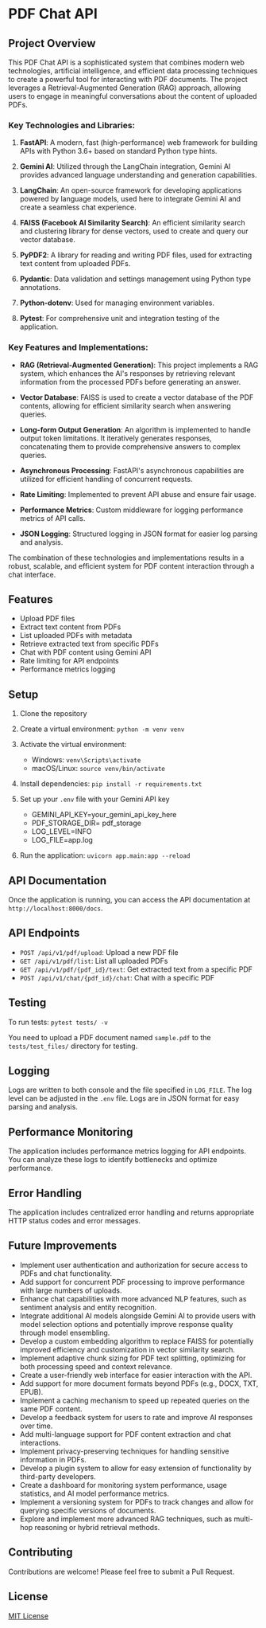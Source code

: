 # PDF Chat API

## Project Overview

This PDF Chat API is a sophisticated system that combines modern web technologies, artificial intelligence, and efficient data processing techniques to create a powerful tool for interacting with PDF documents. The project leverages a Retrieval-Augmented Generation (RAG) approach, allowing users to engage in meaningful conversations about the content of uploaded PDFs.

### Key Technologies and Libraries:

1. **FastAPI**: A modern, fast (high-performance) web framework for building APIs with Python 3.6+ based on standard Python type hints.

2. **Gemini AI**: Utilized through the LangChain integration, Gemini AI provides advanced language understanding and generation capabilities.

3. **LangChain**: An open-source framework for developing applications powered by language models, used here to integrate Gemini AI and create a seamless chat experience.

4. **FAISS (Facebook AI Similarity Search)**: An efficient similarity search and clustering library for dense vectors, used to create and query our vector database.

5. **PyPDF2**: A library for reading and writing PDF files, used for extracting text content from uploaded PDFs.

6. **Pydantic**: Data validation and settings management using Python type annotations.

7. **Python-dotenv**: Used for managing environment variables.

8. **Pytest**: For comprehensive unit and integration testing of the application.

### Key Features and Implementations:

- **RAG (Retrieval-Augmented Generation)**: This project implements a RAG system, which enhances the AI's responses by retrieving relevant information from the processed PDFs before generating an answer.

- **Vector Database**: FAISS is used to create a vector database of the PDF contents, allowing for efficient similarity search when answering queries.

- **Long-form Output Generation**: An algorithm is implemented to handle output token limitations. It iteratively generates responses, concatenating them to provide comprehensive answers to complex queries.

- **Asynchronous Processing**: FastAPI's asynchronous capabilities are utilized for efficient handling of concurrent requests.

- **Rate Limiting**: Implemented to prevent API abuse and ensure fair usage.

- **Performance Metrics**: Custom middleware for logging performance metrics of API calls.

- **JSON Logging**: Structured logging in JSON format for easier log parsing and analysis.

The combination of these technologies and implementations results in a robust, scalable, and efficient system for PDF content interaction through a chat interface.

## Features

- Upload PDF files
- Extract text content from PDFs
- List uploaded PDFs with metadata
- Retrieve extracted text from specific PDFs
- Chat with PDF content using Gemini API
- Rate limiting for API endpoints
- Performance metrics logging

## Setup

1. Clone the repository
2. Create a virtual environment: `python -m venv venv`
3. Activate the virtual environment:
   - Windows: `venv\Scripts\activate`
   - macOS/Linux: `source venv/bin/activate`
4. Install dependencies: `pip install -r requirements.txt`
5. Set up your `.env` file with your Gemini API key
   - GEMINI_API_KEY=your_gemini_api_key_here
   - PDF_STORAGE_DIR= pdf_storage
   - LOG_LEVEL=INFO
   - LOG_FILE=app.log
   
6. Run the application: `uvicorn app.main:app --reload`

## API Documentation

Once the application is running, you can access the API documentation at `http://localhost:8000/docs`.

## API Endpoints

- `POST /api/v1/pdf/upload`: Upload a new PDF file
- `GET /api/v1/pdf/list`: List all uploaded PDFs
- `GET /api/v1/pdf/{pdf_id}/text`: Get extracted text from a specific PDF
- `POST /api/v1/chat/{pdf_id}/chat`: Chat with a specific PDF

## Testing

To run tests: `pytest tests/ -v`

You need to upload a PDF document named `sample.pdf` to the `tests/test_files/` directory for testing.

## Logging

Logs are written to both console and the file specified in `LOG_FILE`. The log level can be adjusted in the `.env` file. Logs are in JSON format for easy parsing and analysis.

## Performance Monitoring

The application includes performance metrics logging for API endpoints. You can analyze these logs to identify bottlenecks and optimize performance.

## Error Handling

The application includes centralized error handling and returns appropriate HTTP status codes and error messages.

## Future Improvements

- Implement user authentication and authorization for secure access to PDFs and chat functionality.
- Add support for concurrent PDF processing to improve performance with large numbers of uploads.
- Enhance chat capabilities with more advanced NLP features, such as sentiment analysis and entity recognition.
- Integrate additional AI models alongside Gemini AI to provide users with model selection options and potentially improve response quality through model ensembling.
- Develop a custom embedding algorithm to replace FAISS for potentially improved efficiency and customization in vector similarity search.
- Implement adaptive chunk sizing for PDF text splitting, optimizing for both processing speed and context relevance.
- Create a user-friendly web interface for easier interaction with the API.
- Add support for more document formats beyond PDFs (e.g., DOCX, TXT, EPUB).
- Implement a caching mechanism to speed up repeated queries on the same PDF content.
- Develop a feedback system for users to rate and improve AI responses over time.
- Add multi-language support for PDF content extraction and chat interactions.
- Implement privacy-preserving techniques for handling sensitive information in PDFs.
- Develop a plugin system to allow for easy extension of functionality by third-party developers.
- Create a dashboard for monitoring system performance, usage statistics, and AI model performance metrics.
- Implement a versioning system for PDFs to track changes and allow for querying specific versions of documents.
- Explore and implement more advanced RAG techniques, such as multi-hop reasoning or hybrid retrieval methods.


## Contributing

Contributions are welcome! Please feel free to submit a Pull Request.

## License

[MIT License](LICENSE) 